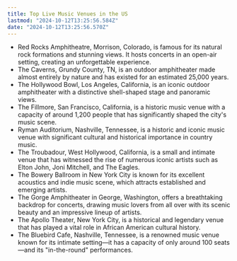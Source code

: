 ```yaml
---
title: Top Live Music Venues in the US
lastmod: "2024-10-12T13:25:56.584Z"
date: "2024-10-12T13:25:56.570Z"
---
```


- Red Rocks Amphitheatre, Morrison, Colorado, is famous for its natural rock formations and stunning views. It hosts concerts in an open-air setting, creating an unforgettable experience.
- The Caverns, Grundy County, TN, is an outdoor amphitheater made almost entirely by nature and has existed for an estimated 25,000 years.
- The Hollywood Bowl, Los Angeles, California, is an iconic outdoor amphitheater with a distinctive shell-shaped stage and panoramic views.
- The Fillmore, San Francisco, California, is a historic music venue with a capacity of around 1,200 people that has significantly shaped the city's music scene.
- Ryman Auditorium, Nashville, Tennessee, is a historic and iconic music venue with significant cultural and historical importance in country music.
- The Troubadour, West Hollywood, California, is a small and intimate venue that has witnessed the rise of numerous iconic artists such as Elton John, Joni Mitchell, and The Eagles.
- The Bowery Ballroom in New York City is known for its excellent acoustics and indie music scene, which attracts established and emerging artists.
- The Gorge Amphitheater in George, Washington, offers a breathtaking backdrop for concerts, drawing music lovers from all over with its scenic beauty and an impressive lineup of artists.
- The Apollo Theater, New York City, is a historical and legendary venue that has played a vital role in African American cultural history.
- The Bluebird Cafe, Nashville, Tennessee, is a renowned music venue known for its intimate setting—it has a capacity of only around 100 seats—and its "in-the-round" performances.
